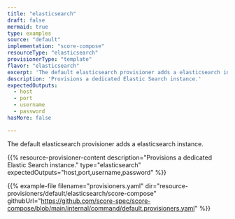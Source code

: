 ```yaml
---
title: "elasticsearch"
draft: false
mermaid: true
type: examples
source: "default"
implementation: "score-compose"
resourceType: "elasticsearch"
provisionerType: "template"
flavor: "elasticsearch"
excerpt: 'The default elasticsearch provisioner adds a elasticsearch instance.'
description: 'Provisions a dedicated Elastic Search instance.'
expectedOutputs: 
  - host
  - port
  - username
  - password
hasMore: false

---
```


The default elasticsearch provisioner adds a elasticsearch instance.

{{% resource-provisioner-content description="Provisions a dedicated Elastic Search instance." type="elasticsearch" expectedOutputs="host,port,username,password" %}}

{{% example-file filename="provisioners.yaml" dir="resource-provisioners/default/elasticsearch/score-compose" githubUrl="https://github.com/score-spec/score-compose/blob/main/internal/command/default.provisioners.yaml" %}}
